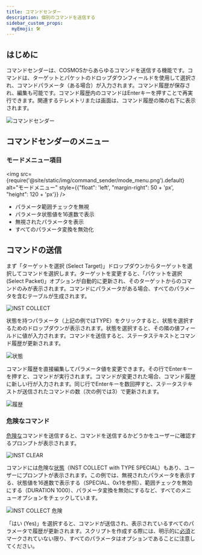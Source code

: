 ```yaml
---
title: コマンドセンダー
description: 個別のコマンドを送信する
sidebar_custom_props:
  myEmoji: 🛠️
---
```


## はじめに

コマンドセンダーは、COSMOSからあらゆるコマンドを送信する機能です。コマンドは、ターゲットとパケットのドロップダウンフィールドを使用して選択され、コマンドパラメータ（ある場合）が入力されます。コマンド履歴が保存され、編集も可能です。コマンド履歴内のコマンドはEnterキーを押すことで再実行できます。関連するテレメトリまたは画面は、コマンド履歴の隣の右下に表示されます。

![コマンドセンダー](/img/command_sender/command_sender.png)

## コマンドセンダーのメニュー

### モードメニュー項目

<!-- Image sized to match up with bullets -->

<img src={require('@site/static/img/command_sender/mode_menu.png').default}
alt="モードメニュー"
style={{"float": 'left', "margin-right": 50 + 'px', "height": 120 + 'px'}} />

- パラメータ範囲チェックを無視
- パラメータ状態値を16進数で表示
- 無視されたパラメータを表示
- すべてのパラメータ変換を無効化

## コマンドの送信

まず「ターゲットを選択 (Select Target)」ドロップダウンからターゲットを選択してコマンドを選択します。ターゲットを変更すると、「パケットを選択 (Select Packet)」オプションが自動的に更新され、そのターゲットからのコマンドのみが表示されます。コマンドにパラメータがある場合、すべてのパラメータを含むテーブルが生成されます。

![INST COLLECT](/img/command_sender/inst_collect.png)

状態を持つパラメータ（上記の例ではTYPE）をクリックすると、状態を選択するためのドロップダウンが表示されます。状態を選択すると、その隣の値フィールドに値が入力されます。コマンドを送信すると、ステータステキストとコマンド履歴が更新されます。

![状態](/img/command_sender/collect_states.png)

コマンド履歴を直接編集してパラメータ値を変更できます。その行でEnterキーを押すと、コマンドが実行されます。コマンドが変更された場合、コマンド履歴に新しい行が入力されます。同じ行でEnterキーを数回押すと、ステータステキストが送信されたコマンドの数（次の例では3）で更新されます。

![履歴](/img/command_sender/history.png)

### 危険なコマンド

[危険な](../configuration/command.md#hazardous)コマンドを送信すると、コマンドを送信するかどうかをユーザーに確認するプロンプトが表示されます。

![INST CLEAR](/img/command_sender/inst_clear.png)

コマンドには危険な[状態](../configuration/command.md#state)（INST COLLECT with TYPE SPECIAL）もあり、ユーザーにプロンプトが表示されます。この例では、無視されたパラメータを表示する、状態値を16進数で表示する（SPECIAL、0x1を参照）、範囲チェックを無効にする（DURATION 1000）、パラメータ変換を無効にするなど、すべてのメニューオプションをチェックしています。

![INST COLLECT 危険](/img/command_sender/inst_collect_hazardous.png)

「はい (Yes)」を選択すると、コマンドが送信され、表示されているすべてのパラメータで履歴が更新されます。スクリプトを作成する際には、明示的に[必須](../configuration/command.md#required)とマークされていない限り、すべてのパラメータはオプションであることに注意してください。